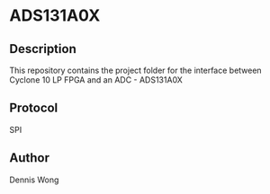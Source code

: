 # ADS131A0X

## Description
This repository contains the project folder for the interface between Cyclone 10 LP FPGA and an ADC - ADS131A0X

## Protocol
SPI 

## Author 
Dennis Wong 